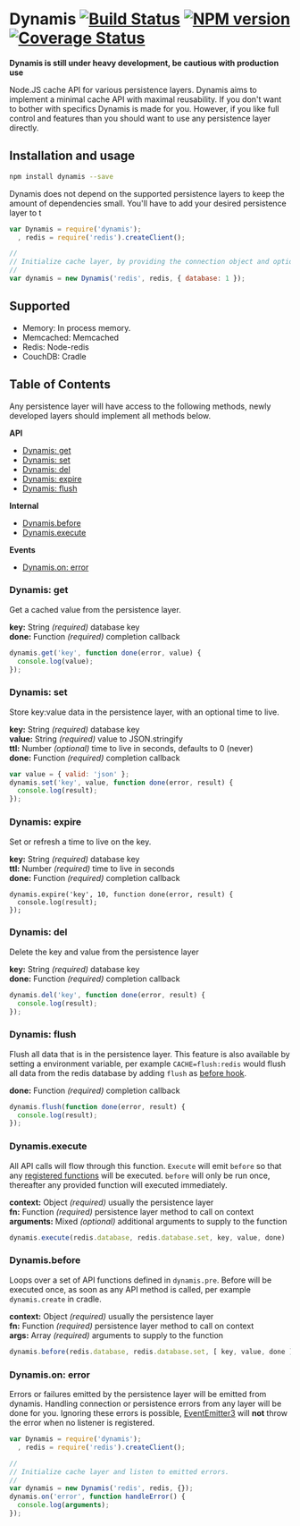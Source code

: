 # Dynamis [![Build Status][status]](https://travis-ci.org/swaagie/dynamis) [![NPM version][npmimgurl]](http://npmjs.org/package/dynamis) [![Coverage Status][coverage]](http://coveralls.io/r/swaagie/dynamis?branch=master)

[status]: https://travis-ci.org/swaagie/dynamis.png?branch=master
[npmimgurl]: https://badge.fury.io/js/dynamis.png
[coverage]: http://coveralls.io/repos/swaagie/dynamis/badge.png?branch=master

**Dynamis is still under heavy development, be cautious with production use**

Node.JS cache API for various persistence layers. Dynamis aims to implement a
minimal cache API with maximal reusability. If you don't want to bother with
specifics Dynamis is made for you. However, if you like full control and features
than you should want to use any persistence layer directly.

## Installation and usage

```bash
npm install dynamis --save
```

Dynamis does not depend on the supported persistence layers to keep the amount of
dependencies small. You'll have to add your desired persistence layer to t

```js
var Dynamis = require('dynamis');
  , redis = require('redis').createClient();

//
// Initialize cache layer, by providing the connection object and options.
//
var dynamis = new Dynamis('redis', redis, { database: 1 });
```

## Supported

- Memory: In process memory.
- Memcached: Memcached
- Redis: Node-redis
- CouchDB: Cradle

## Table of Contents

Any persistence layer will have access to the following methods, newly
developed layers should implement all methods below.

**API**

- [Dynamis: get](#dynamis-get)
- [Dynamis: set](#dynamis-set)
- [Dynamis: del](#dynamis-del)
- [Dynamis: expire](#dynamis-expire)
- [Dynamis: flush](#dynamis-flush)

**Internal**

- [Dynamis.before](#dynamisbefore)
- [Dynamis.execute](#dynamisexecute)

**Events**

- [Dynamis.on: error](#dynamison-error)

### Dynamis: get

Get a cached value from the persistence layer.

**key:** String _(required)_ database key<br>
**done:** Function _(required)_ completion callback

```js
dynamis.get('key', function done(error, value) {
  console.log(value);
});
```

### Dynamis: set

Store key:value data in the persistence layer, with an optional time to live.

**key:** String _(required)_ database key<br>
**value:** String _(required)_ value to JSON.stringify<br>
**ttl:** Number _(optional)_ time to live in seconds, defaults to 0 (never)<br>
**done:** Function _(required)_ completion callback

```js
var value = { valid: 'json' };
dynamis.set('key', value, function done(error, result) {
  console.log(result);
});
```

### Dynamis: expire

Set or refresh a time to live on the key.

**key:** String _(required)_ database key<br>
**ttl:** Number _(required)_ time to live in seconds<br>
**done:** Function _(required)_ completion callback

```
dynamis.expire('key', 10, function done(error, result) {
  console.log(result);
});
```

### Dynamis: del

Delete the key and value from the persistence layer

**key:** String _(required)_ database key<br>
**done:** Function _(required)_ completion callback

```js
dynamis.del('key', function done(error, result) {
  console.log(result);
});
```

### Dynamis: flush

Flush all data that is in the persistence layer. This feature is also available by
setting a environment variable, per example `CACHE=flush:redis` would flush all
data from the redis database by adding `flush` as [before hook](#dynamisbefore).

**done:** Function _(required)_ completion callback

```js
dynamis.flush(function done(error, result) {
  console.log(result);
});
```

### Dynamis.execute

All API calls will flow through this function. `Execute` will emit `before` so that
any [registered functions](#dynamisbefore) will be executed. `before` will only be
run once, thereafter any provided function will executed immediately.

**context:** Object _(required)_ usually the persistence layer<br>
**fn:** Function _(required)_ persistence layer method to call on context<br>
**arguments:** Mixed _(optional)_ additional arguments to supply to the function

```js
dynamis.execute(redis.database, redis.database.set, key, value, done)
```

### Dynamis.before

Loops over a set of API functions defined in `dynamis.pre`. Before will be executed
once, as soon as any API method is called, per example `dynamis.create` in cradle.

**context:** Object _(required)_ usually the persistence layer<br>
**fn:** Function _(required)_ persistence layer method to call on context<br>
**args:** Array _(required)_ arguments to supply to the function

```js
dynamis.before(redis.database, redis.database.set, [ key, value, done ])
```

### Dynamis.on: error

Errors or failures emitted by the persistence layer will be emitted from dynamis.
Handling connection or persistence errors from any layer will be done for you.
Ignoring these errors is possible, [EventEmitter3] will **not** throw the error
when no listener is registered.

```js
var Dynamis = require('dynamis');
  , redis = require('redis').createClient();

//
// Initialize cache layer and listen to emitted errors.
//
var dynamis = new Dynamis('redis', redis, {});
dynamis.on('error', function handleError() {
  console.log(arguments);
});
```

[EventEmitter3]: https://github.com/primus/EventEmitter3
